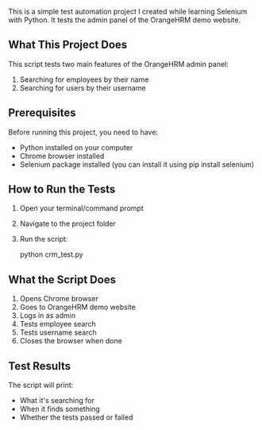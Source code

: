
This is a simple test automation project I created while learning Selenium with Python. It tests the admin panel of the OrangeHRM demo website.

## What This Project Does 

This script tests two main features of the OrangeHRM admin panel:
1. Searching for employees by their name
2. Searching for users by their username

## Prerequisites 

Before running this project, you need to have:
- Python installed on your computer
- Chrome browser installed
- Selenium package installed (you can install it using pip install selenium)

## How to Run the Tests

1. Open your terminal/command prompt
2. Navigate to the project folder
3. Run the script:
   
   python crm_test.py
   

## What the Script Does 

1. Opens Chrome browser
2. Goes to OrangeHRM demo website
3. Logs in as admin
4. Tests employee search
5. Tests username search
6. Closes the browser when done

## Test Results 

The script will print:
- What it's searching for
- When it finds something
- Whether the tests passed or failed
